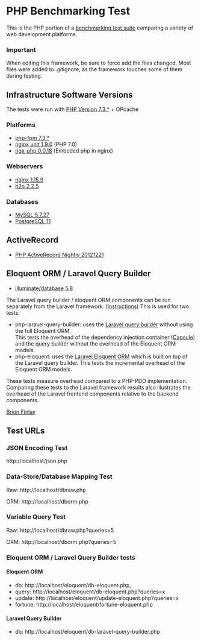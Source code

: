 # PHP Benchmarking Test

This is the PHP portion of a [benchmarking test suite](../) comparing a variety of web development platforms.

### Important
When editing this framework, be sure to force add the files changed. Most files were added to .gitignore, as the framework touches some of them during testing.

## Infrastructure Software Versions
The tests were run with [PHP Version 7.3.*](https://www.php.net/) + OPcache

### Platforms

* [php-fpm 7.3.*](https://www.php.net/manual/en/install.fpm.php)
* [nginx unit 1.9.0](https://unit.nginx.org/) (PHP 7.0)
* [ngx-php 0.0.18](https://github.com/rryqszq4/ngx_php7) (Embeded php in nginx)

### Webservers

* [nginx 1.15.9](https://nginx.org/)
* [h2o 2.2.5](https://h2o.examp1e.net/)

### Databases

* [MySQL 5.7.27](https://dev.mysql.com/)
* [PostgreSQL 11](https://www.postgresql.org/)

## ActiveRecord

* [PHP ActiveRecord Nightly 20121221](http://www.phpactiverecord.org/)

## Eloquent ORM / Laravel Query Builder

* [illuminate/database 5.8](https://github.com/illuminate/database)

The Laravel query builder / eloquent ORM components can be run separately from the Laravel framework.
([Instructions](https://github.com/illuminate/database)) This is used for two tests:

* php-laravel-query-builder: uses the [Laravel query builder](https://laravel.com/docs/5.8/queries) without using the full Eloquent ORM.  
This tests the overhead of the dependency injection container ([Capsule](https://github.com/illuminate/database/blob/master/Capsule/Manager.php)) 
and the query builder without the overhead of the Eloquent ORM models. 
* php-eloquent: uses the [Laravel Eloquent ORM](https://laravel.com/docs/5.8/eloquent) which is built on top of the
Laravel query builder.  This tests the incremental overhead of the Eloquent ORM models.

These tests measure overhead compared to a PHP-PDO implementation.  Comparing these tests to the Laravel framework results
also illustrates the overhead of the Laravel frontend components relative to the backend components. 

[Brion Finlay](https://github.com/bfinlay)

## Test URLs
### JSON Encoding Test

http://localhost/json.php

### Data-Store/Database Mapping Test

Raw:
http://localhost/dbraw.php

ORM:
http://localhost/dborm.php

### Variable Query Test

Raw:
http://localhost/dbraw.php?queries=5

ORM:
http://localhost/dborm.php?queries=5

### Eloquent ORM / Laravel Query Builder tests
#### Eloquent ORM
* db: http://localhost/eloquent/db-eloquent.php,
* query: http://localhost/eloquent/db-eloquent.php?queries=x
* update: http://localhost/eloquent/update-eloquent.php?queries=x
* fortune: http://localhost/eloquent/fortune-eloquent.php
#### Laravel Query Builder
* db: http://localhost/eloquent/db-laravel-query-builder.php

